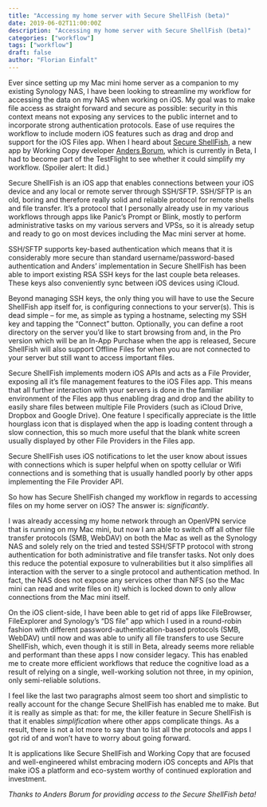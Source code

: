```yaml
---
title: "Accessing my home server with Secure ShellFish (beta)"
date: 2019-06-02T11:00:00Z
description: "Accessing my home server with Secure ShellFish (beta)"
categories: ["workflow"]
tags: ["workflow"]
draft: false
author: "Florian Einfalt"
---
```

Ever since setting up my Mac mini home server as a companion to my existing Synology NAS, I have been looking to streamline my workflow for accessing the data on my NAS when working on iOS. My goal was to make file access as straight forward and secure as possible: security in this context means not exposing any services to the public internet and to incorporate strong authentication protocols. Ease of use requires the workflow to include modern iOS features such as drag and drop and support for the iOS Files app. When I heard about [Secure ShellFish](https://secureshellfish.app), a new app by Working Copy developer [Anders Borum](https://twitter.com/palmin), which is currently in Beta, I had to become part of the TestFlight to see whether it could simplify my workflow. (Spoiler alert: It did.)
<!--more-->

Secure ShellFish is an iOS app that enables connections between your iOS device and any local or remote server through SSH/SFTP. SSH/SFTP is an old, boring and therefore really solid and reliable protocol for remote shells and file transfer. It’s a protocol that I personally already use in my various workflows through apps like Panic’s Prompt or Blink, mostly to perform administrative tasks on my various servers and VPSs, so it is already setup and ready to go on most devices including the Mac mini server at home.

SSH/SFTP supports key-based authentication which means that it is considerably more secure than standard username/password-based authentication and Anders’ implementation in Secure ShellFish has been able to import existing RSA SSH keys for the last couple beta releases. These keys also conveniently sync between iOS devices using iCloud.

Beyond managing SSH keys, the only thing you will have to use the Secure ShellFish app itself for, is configuring connections to your server(s). This is dead simple – for me, as simple as typing a hostname, selecting my SSH key and tapping the “Connect” button. Optionally, you can define a root directory on the server you’d like to start browsing from and, in the Pro version which will be an In-App Purchase when the app is released, Secure ShellFish will also support Offline Files for when you are not connected to your server but still want to access important files.

Secure ShellFish implements modern iOS APIs and acts as a File Provider, exposing all it’s file management features to the iOS Files app. This means that all further interaction with your servers is done in the familiar environment of the Files app thus enabling drag and drop and the ability to easily share files between multiple File Providers (such as iCloud Drive, Dropbox and Google Drive). One feature I specifically appreciate is the little hourglass icon that is displayed when the app is loading content through a slow connection, this so much more useful that the blank white screen usually displayed by other File Providers in the Files app.

Secure ShellFish uses iOS notifications to let the user know about issues with connections which is super helpful when on spotty cellular or Wifi connections and is something that is usually handled poorly by other apps implementing the File Provider API.

So how has Secure ShellFish changed my workflow in regards to accessing files on my home server on iOS? The answer is: *significantly*.

I was already accessing my home network through an OpenVPN service that is running on my Mac mini, but now I am able to switch off all other file transfer protocols (SMB, WebDAV) on both the Mac as well as the Synology NAS and solely rely on the tried and tested SSH/SFTP protocol with strong authentication for both administrative and file transfer tasks. Not only does this reduce the potential exposure to vulnerabilities but it also simplifies all interaction with the server to a single protocol and authentication method. In fact, the NAS does not expose any services other than NFS (so the Mac mini can read and write files on it) which is locked down to only allow connections from the Mac mini itself.

On the iOS client-side, I have been able to get rid of apps like FileBrowser, FileExplorer and Synology’s “DS file” app which I used in a round-robin fashion with different password-authentication-based protocols (SMB, WebDAV) until now and was able to unify all file transfers to use Secure ShellFish, which, even though it is still in Beta, already seems more reliable and performant than these apps I now consider legacy. This has enabled me to create more efficient workflows that reduce the cognitive load as a result of relying on a single, well-working solution not three, in my opinion, only semi-reliable solutions.

I feel like the last two paragraphs almost seem too short and simplistic to really account for the change Secure ShellFish has enabled me to make. But it is really as simple as that: for me, the killer feature in Secure ShellFish is that it enables *simplification* where other apps complicate things. As a result, there is not a lot more to say than to list all the protocols and apps I got rid of and won’t have to worry about going forward.

It is applications like Secure ShellFish and Working Copy that are focused and well-engineered whilst embracing modern iOS concepts and APIs that make iOS a platform and eco-system worthy of continued exploration and investment.

*Thanks to Anders Borum for providing access to the Secure ShellFish beta!*